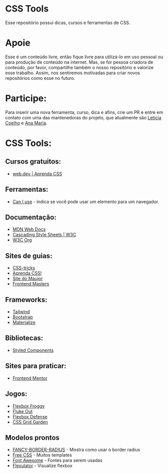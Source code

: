 # CSS Tools

Esse repositório possui dicas, cursos e ferramentas de CSS.

# Apoie

Esse é um conteúdo livre, então fique livre para utilizá-lo em uso pessoal ou para produção de conteúdo na internet. Mas, se for pessoa criadora de conteúdo, por favor, compartilhe também o nosso repositório e valorize esse trabalho. Assim, nos sentiremos motivadas para criar novos repositórios como esse no futuro.

# Participe:

Para inserir uma nova ferramenta, curso, dica e afins, crie um PR e entre em contato com uma das mantenedoras do projeto, que atualmente são [Leticia Coelho](https://linktr.ee/engenheira.coelho) e [Ana Maria](https://www.anamaria.dev.br/).

# CSS Tools:

## Cursos gratuitos:

- [web.dev | Aprenda CSS](https://web.dev/learn/css/)

## Ferramentas:

- [Can I use](https://caniuse.com/) - indica se você pode usar um elemento para um navegador.

## Documentação:

- [MDN Web Docs](https://developer.mozilla.org/pt-BR/docs/Learn/CSS)
- [Cascading Style Sheets | W3C](https://www.w3.org/Style/CSS/Overview.en.html)
- [W3C Org](https://www.w3.org/Style/CSS/specs.en.html)

## Sites de guias:

- [CSS-tricks](https://css-tricks.com/snippets/css/a-guide-to-flexbox/)
- [Aprenda CSS!](https://web.dev/learn/css/)
- [Site do Maujor](https://www.maujor.com/)
- [Frontend Masters](https://frontendmasters.com/learn/css/)

## Frameworks:

- [Tailwind](https://tailwindcss.com/)
- [Bootstrap](https://getbootstrap.com.br/)
- [Materialize](https://materializecss.com/)

## Bibliotecas:

- [Styled Components](https://styled-components.com/)

## Sites para praticar:

- [Frontend Mentor](https://www.frontendmentor.io/)

## Jogos:

- [Flexbox Froggy](https://flexboxfroggy.com/)
- [Fluke Out](https://flukeout.github.io/)
- [Flexbox Defense](http://www.flexboxdefense.com/)
- [CSS Grid Garden](https://cssgridgarden.com/)


## Modelos prontos

- [FANCY-BORDER-RADIUS](https://9elements.github.io/fancy-border-radius/#30.32.30.30--.) - Mostra como usar o border radius
- [Free CSS](https://www.free-css.com/) - Muitos templates
- [Font Awesome](https://fontawesome.com/) - Fontes para serem usadas
- [Flexulator](https://www.flexulator.com/) - Visualize flexbox

